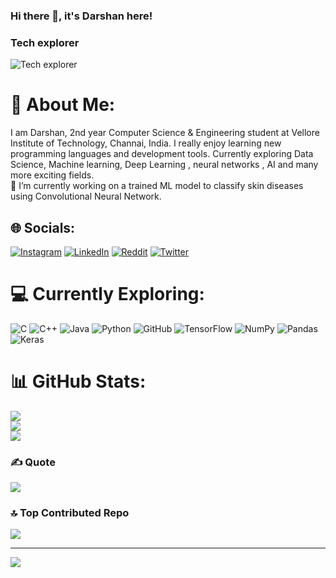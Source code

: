 ### Hi there 👋, it's Darshan here!
### Tech explorer
![Tech explorer](https://camo.githubusercontent.com/c1440c268f851ed76ac595b1e62fa9fbf032ca04310d0bf99b953aac746fd3d5/68747470733a2f2f63646e2e6d79706f7274666f6c696f2e636f6d2f32666366636231303337383832353134353061383330343337386466666465642f61363263303437662d383336392d343933632d616231342d3731656635316265626335355f72775f313230302e6769663f683d6538633763653535623332363331396561636133313663633165373435313866)

# 💫 About Me:
I am Darshan, 2nd year Computer Science & Engineering student at Vellore Institute of Technology, Channai, India. I really enjoy learning new programming languages and development tools. Currently exploring Data Science, Machine learning, Deep Learning , neural networks , AI and many more exciting fields.<br>🔭 I’m currently working on a trained ML model to classify skin diseases using Convolutional Neural Network.


## 🌐 Socials:
[![Instagram](https://img.shields.io/badge/Instagram-%23E4405F.svg?logo=Instagram&logoColor=white)](https://instagram.com/darshan.odedara) [![LinkedIn](https://img.shields.io/badge/LinkedIn-%230077B5.svg?logo=linkedin&logoColor=white)](https://linkedin.com/in/darshan-odedara-3a4908216) [![Reddit](https://img.shields.io/badge/Reddit-%23FF4500.svg?logo=Reddit&logoColor=white)](https://reddit.com/user/u/themechmaths) [![Twitter](https://img.shields.io/badge/Twitter-%231DA1F2.svg?logo=Twitter&logoColor=white)](https://twitter.com/@odedara_darshan) 

# 💻 Currently Exploring:
![C](https://img.shields.io/badge/c-%2300599C.svg?style=for-the-badge&logo=c&logoColor=white) ![C++](https://img.shields.io/badge/c++-%2300599C.svg?style=for-the-badge&logo=c%2B%2B&logoColor=white) ![Java](https://img.shields.io/badge/java-%23ED8B00.svg?style=for-the-badge&logo=java&logoColor=white) ![Python](https://img.shields.io/badge/python-3670A0?style=for-the-badge&logo=python&logoColor=ffdd54) ![GitHub](https://img.shields.io/badge/GitHub-%23121011.svg?style=for-the-badge&logo=github&logoColor=white) ![TensorFlow](https://img.shields.io/badge/TensorFlow-%23FF6F00.svg?style=for-the-badge&logo=TensorFlow&logoColor=white) ![NumPy](https://img.shields.io/badge/numpy-%23013243.svg?style=for-the-badge&logo=numpy&logoColor=white) ![Pandas](https://img.shields.io/badge/pandas-%23150458.svg?style=for-the-badge&logo=pandas&logoColor=white) ![Keras](https://img.shields.io/badge/Keras-%23D00000.svg?style=for-the-badge&logo=Keras&logoColor=white)
# 📊 GitHub Stats:
![](https://github-readme-stats.vercel.app/api?username=Darsh-AI&theme=radical&hide_border=false&include_all_commits=true&count_private=true)<br/>
![](https://github-readme-streak-stats.herokuapp.com/?user=Darsh-AI&theme=radical&hide_border=false)<br/>
![](https://github-readme-stats.vercel.app/api/top-langs/?username=Darsh-AI&theme=radical&hide_border=false&include_all_commits=true&count_private=true&layout=compact)

### ✍️ Quote
![](https://quotes-github-readme.vercel.app/api?type=horizontal&theme=radical)

### 🔝 Top Contributed Repo
![](https://github-contributor-stats.vercel.app/api?username=Darsh-AI&limit=5&theme=dark&combine_all_yearly_contributions=true)

---
[![](https://visitcount.itsvg.in/api?id=Darsh-AI&icon=0&color=0)](https://visitcount.itsvg.in)

<!-- Proudly created with GPRM ( https://gprm.itsvg.in ) -->
